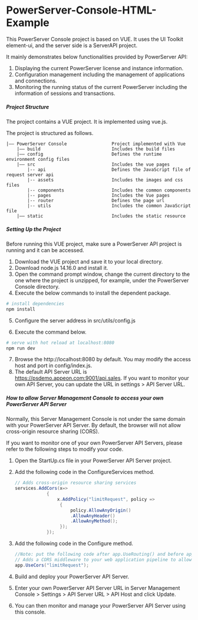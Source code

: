 # PowerServer-Console-HTML-Example

This PowerServer Console project is based on VUE. It uses the UI Toolkit element-ui, and the server side is a ServerAPI project. 

It mainly demonstrates below functionalities provided by PowerServer API:
1. Displaying the current PowerServer license and instance information.
2. Configuration management including the management of applications and connections.
3. Monitoring the running status of the current PowerServer including the information of sessions and transactions.


##### Project Structure

The project contains a VUE project. It is implemented using vue.js.

The project is structured as follows.

```
|—— PowerServer Console    			    Project implemented with Vue
	|—— build							Includes the build files
	|—— config							Defines the runtime environment config files
	|—— src								Includes the vue pages
    	|-- api							Defines the JavaScript file of request server api 
    	|-- assets						Includes the images and css files
    	|-- components					Includes the common components
    	|-- pages						Includes the Vue pages
    	|-- router						Defines the page url
    	|-- utils						Includes the common JavaScript file
    |—— static							Includes the static resource
```

##### Setting Up the Project

Before running this VUE project, make sure a PowerServer API project is running and it can be accessed. 

1. Download the VUE project and save it to your local directory.
2. Download node.js 14.16.0 and install it.
3. Open the command prompt window, change the current directory to the one where the project is unzipped, for example, under the PowerServer Console directory. 
4. Execute the below commands to install the dependent package. 

  ```bash
  # install dependencies
  npm install
  ```

5. Configure the server address in src/utils/config.js

6. Execute the command below. 

  ```bash
  # serve with hot reload at localhost:8080
  npm run dev
  ```
7. Browse the http://localhost:8080 by default. You may modify the access host and port in config/index.js.
8. The default API Server URL is https://psdemo.appeon.com:9001/api.sales. If you want to monitor your own API Server, you can update the URL in settings > API Server URL.

##### How to allow Server Management Console to access your own PowerServer API Server

Normally, this Server Management Console is not under the same domain with your PowerServer API Server. By default, the browser will not allow cross-origin resource sharing (CORS).

If you want to monitor one of your own PowerServer API Servers, please refer to the following steps to modify your code. 

1. Open the StartUp.cs file in your PowerServer API Server project.

2. Add the following code in the      ConfigureServices method.

   ```c#
   // Adds cross-origin resource sharing services
   services.AddCors(x=>
               {
                   x.AddPolicy("limitRequest", policy =>
                    {
                        policy.AllowAnyOrigin()
                        .AllowAnyHeader()
                        .AllowAnyMethod();
                    });
               });
   ```

3. Add the following code in the Configure method.

   ```c#
   //Note: put the following code after app.UseRouting() and before app.UseAuthentication().
   // Adds a CORS middleware to your web application pipeline to allow cross domain requests.
   app.UseCors("limitRequest"); 
   ```

4. Build and deploy your PowerServer API Server.

5. Enter your own PowerServer API Server URL in Server Management Console > Settings > API Server URL > API Host and click Update.

6. You can then monitor and manage      your PowerServer API Server using this console.

